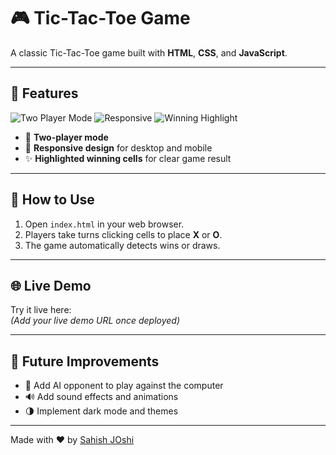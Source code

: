 # 🎮 Tic-Tac-Toe Game

A classic Tic-Tac-Toe game built with **HTML**, **CSS**, and **JavaScript**.

---

## 🌟 Features

![Two Player Mode](https://img.shields.io/badge/Two%20Player-✔️-brightgreen)
![Responsive](https://img.shields.io/badge/Responsive-✔️-blue)
![Winning Highlight](https://img.shields.io/badge/Winning%20Highlight-✔️-yellow)

- 🎲 **Two-player mode**  
- 📱 **Responsive design** for desktop and mobile  
- ✨ **Highlighted winning cells** for clear game result  

---

## 🚀 How to Use

1. Open `index.html` in your web browser.  
2. Players take turns clicking cells to place **X** or **O**.  
3. The game automatically detects wins or draws.  

---

## 🌐 Live Demo

Try it live here:  
*(Add your live demo URL once deployed)*

---

## 🔮 Future Improvements

- 🤖 Add AI opponent to play against the computer  
- 🔊 Add sound effects and animations  
- 🌗 Implement dark mode and themes  

---

Made with ❤️ by [Sahish JOshi](https://sahishjoshi.netlify.app/)
